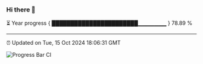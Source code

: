 ### Hi there 👋

⏳ Year progress { ███████████████████████▁▁▁▁▁▁▁ } 78.89 %

---

⏰ Updated on Tue, 15 Oct 2024 18:06:31 GMT

![Progress Bar CI](https://github.com/liununu/liununu/workflows/Progress%20Bar%20CI/badge.svg)
